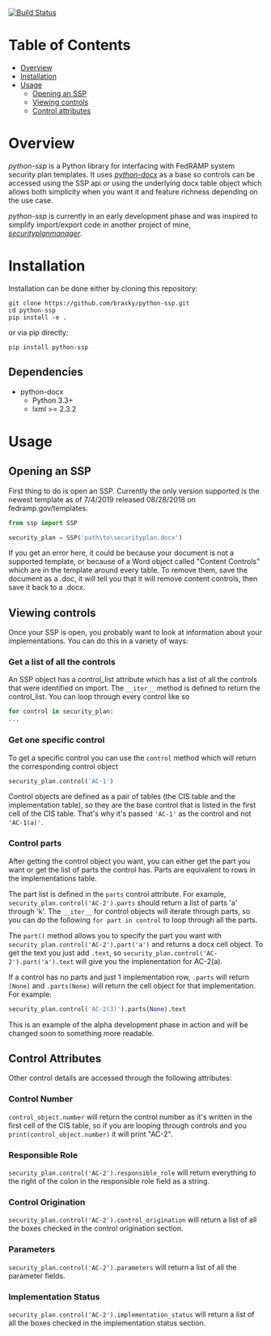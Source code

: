 [![Build Status](https://travis-ci.org/brasky/python-ssp.svg?branch=master)](https://travis-ci.org/brasky/python-ssp)

# Table of Contents
* [Overview](#Overview)
* [Installation](#Installation)
* [Usage](#Usage)
    * [Opening an SSP](#Opening-an-SSP)
    * [Viewing controls](#Viewing-controls)
    * [Control attributes](#control-attributes)


# Overview

*python-ssp* is a Python library for interfacing with FedRAMP system security plan templates. It uses *[python-docx](https://github.com/python-openxml/python-docx)* as a base so controls can be accessed using the SSP api or using the underlying docx table object which allows both simplicity when you want it and feature richness depending on the use case.

*python-ssp* is currently in an early development phase and was inspired to simplify import/export code in another project of mine, *[securityplanmanager](https://github.com/brasky/securityplanmanager)*.

# Installation 

Installation can be done either by cloning this repository:

```
git clone https://github.com/brasky/python-ssp.git
cd python-ssp
pip install -e .
```

or via pip directly:
```
pip install python-ssp
```

## Dependencies
- python-docx
    - Python 3.3+
    - lxml >= 2.3.2

# Usage

## Opening an SSP

First thing to do is open an SSP. Currently the only version supported is the newest template as of 7/4/2019 released 08/28/2018 on fedramp.gov/templates.

```python
from ssp import SSP

security_plan = SSP('path\to\securityplan.docx')
```

If you get an error here, it could be because your document is not a supported template, or because of a Word object called "Content Controls" which are in the template around every table. To remove them, save the document as a .doc, it will tell you that it will remove content controls, then save it back to a .docx.

## Viewing controls

Once your SSP is open, you probably want to look at information about your implementations. You can do this in a variety of ways:

### Get a list of all the controls

An SSP object has a control_list attribute which has a list of all the controls that were identified on import. The `__iter__`  method is defined to return the control_list. You can loop through every control like so
```python
for control in security_plan:
...
```

### Get one specific control

To get a specific control you can use the `control` method which will return the corresponding control object
```python
security_plan.control('AC-1')
```

Control objects are defined as a pair of tables (the CIS table and the implementation table), so they are the base control that is listed in the first cell of the CIS table. That's why it's passed `'AC-1'` as the control and not `'AC-1(a)'`.

### Control parts

After getting the control object you want, you can either get the part you want or get the list of parts the control has. Parts are equivalent to rows in the implementations table. 

The part list is defined in the `parts` control attribute. For example, `security_plan.control('AC-2').parts` should return a list of parts 'a' through 'k'. The `__iter__` for control objects will iterate through parts, so you can do the following `for part in control` to loop through all the parts.

The `part()` method allows you to specify the part you want with `security_plan.control('AC-2').part('a')` and returns a docx cell object. To get the text you just add `.text`, so `security_plan.control('AC-2').part('a').text` will give you the implenentation for AC-2(a).

If a control has no parts and just 1 implementation row, `.parts` will return `[None]` and `.parts(None)` will return the cell object for that implementation. For example:

```python
security_plan.control('AC-2(3)').parts(None).text
```

 This is an example of the alpha development phase in action and will be changed soon to something more readable.

## Control Attributes

Other control details are accessed through the following attributes:
### Control Number
`control_object.number` will return the control number as it's written in the first cell of the CIS table, so if you are looping through controls and you `print(control_object.number)` it will print "AC-2".

### Responsible Role
`security_plan.control('AC-2').responsible_role` will return everything to the right of the colon in the responsible role field as a string.

### Control Origination
`security_plan.control('AC-2').control_origination` will return a list of all the boxes checked in the control origination section.

### Parameters
`security_plan.control('AC-2').parameters` will return a list of all the parameter fields.

### Implementation Status
`security_plan.control('AC-2').implementation_status` will return a list of all the boxes checked in the implementation status section.